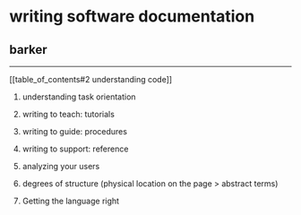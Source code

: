 # writing software documentation

## barker

---

[[table_of_contents#2 understanding code]]

1. understanding task orientation
2. writing to teach: tutorials
3. writing to guide: procedures
4. writing to support: reference
5. analyzing your users

11. degrees of structure (physical location on the page > abstract terms)
12. Getting the language right